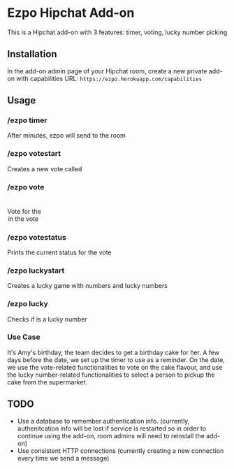 # Ezpo Hipchat Add-on #

This is a Hipchat add-on with 3 features: timer, voting, lucky number picking

## Installation ##
In the add-on admin page of your Hipchat room, create a new private add-on with capabilities URL: ```https://ezpo.herokuapp.com/capabilities```

## Usage ##
### /ezpo timer <minutes> <message> ###
After <minutes> minutes, ezpo will send <message> to the room

### /ezpo votestart <votename> ###
Creates a new vote called <votename>

### /ezpo vote <votename> <option> ###
Vote for the <option> in the <votename> vote

### /ezpo votestatus <votename> ###
Prints the current status for the <votename> vote

### /ezpo luckystart <total> <lucky> ###
Creates a lucky game with <total> numbers and <lucky> lucky numbers

### /ezpo lucky <pick> ###
Checks if <pick> is a lucky number

### Use Case ###
It's Amy's birthday, the team decides to get a birthday cake for her. A few days before the date, we set up the timer to use as a reminder. On the date, we use the vote-related functionalities to vote on the cake flavour, and use the lucky number-related functionalities to select a person to pickup the cake from the supermarket. 

## TODO ##

* Use a database to remember authentication info. (currently, authenitcation info will be lost if service is restarted so in order to continue using the add-on, room admins will need to reinstall the add-on)
* Use consistent HTTP connections (currently creating a new connection every time we send a message)
